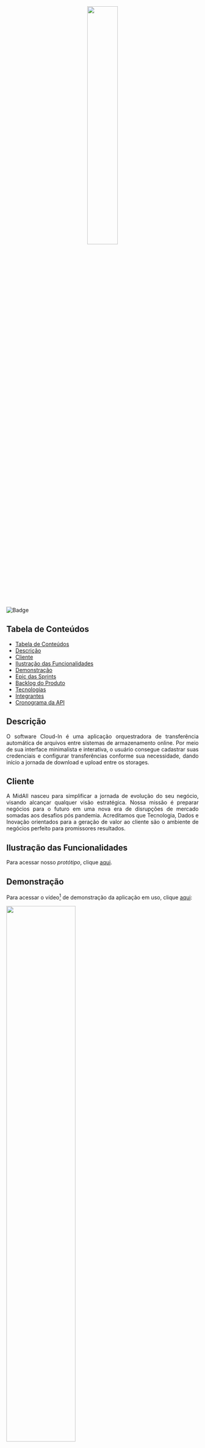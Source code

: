 <div align="center">
  <img src="https://user-images.githubusercontent.com/74321890/228393527-9bd20785-93b0-4da2-b774-97e81e59e6e4.svg" width="40%">
</div>

![Badge](https://img.shields.io/badge/STATUS-EM_ANDAMENTO-yellow?style=flat-square&logo=)


## Tabela de Conteúdos

- [Tabela de Conteúdos](#tabela-de-conteúdos)
- [Descrição](#descrição)
- [Cliente](#cliente)
- [Ilustração das Funcionalidades](#ilustração-das-funcionalidades)
- [Demonstração](#demonstração)
- [Epic das Sprints](#epic-das-sprints)
- [Backlog do Produto](#backlog-do-produto)
- [Tecnologias](#tecnologias)
- [Integrantes](#integrantes)
- [Cronograma da API](#cronograma-da-api)

## Descrição

<p align="justify">
O software Cloud-In é uma aplicação orquestradora de transferência automática de arquivos entre sistemas de armazenamento online. Por meio de sua interface minimalista e interativa, o usuário consegue cadastrar suas credenciais e configurar transferências conforme sua necessidade, dando início a jornada de download e upload entre os storages.

## Cliente

<p align="justify">
A MidAll nasceu para simplificar a jornada de evolução do seu negócio, visando alcançar qualquer visão estratégica. Nossa missão é preparar negócios para o futuro em uma nova era de disrupções de mercado somadas aos desafios pós pandemia. Acreditamos que Tecnologia, Dados e Inovação orientados para a geração de valor ao cliente são o ambiente de negócios perfeito para promissores resultados.

## Ilustração das Funcionalidades

Para acessar nosso *protótipo*, clique [aqui](https://www.figma.com/proto/HTiqfRS44iny1eBx9loAVv/Cloud-In?page-id=8%3A17&node-id=188-177&viewport=-1283%2C35%2C0.19&scaling=min-zoom&starting-point-node-id=188%3A177).

## Demonstração

Para acessar o vídeo[^1] de demonstração da aplicação em uso, clique [aqui](https://youtu.be/AGRvBq9Xq4U):

[<img src="https://user-images.githubusercontent.com/74321890/228991716-687c07f9-3b6a-4cea-b855-677b51b2b20a.svg" width="60%" height="60%">](https://youtu.be/AGRvBq9Xq4U "Cloud-in vídeo Demonstração")

## Epic das Sprints

| Sprint | Epic |
| -------| --------- |
| Sprint 1 | Transação manual de arquivos, Notificações e Autenticação nos drives |
| Sprint 2 | Transação automática e Coleta de metadados |
| Sprint 3 | Dashboard de metadados |
| Sprint 4 | Configurações personalizadas da transação |

## Backlog do Produto

- [X] ![EPIC](Imagens/Epic.svg) **SPRINT 1:**  Funcionalidades Básicas
- [X] ![STORY](Imagens/Story.svg) Autenticação com o S3
- [X] ![STORY](Imagens/Story.svg) Autenticação com o Google drive
- [X] ![STORY](Imagens/Story.svg) Template da aplicação
- [X] ![STORY](Imagens/Story.svg) Operações de arquivos do S3 (download, upload e listagem)
- [X] ![STORY](Imagens/Story.svg) Operações de arquivos do Google drive (download, upload e listagem)
- [X] ![STORY](Imagens/Story.svg) Transferência de arquivos individuais
- [X] ![STORY](Imagens/Story.svg) Alertas e notificações
- [X] ![STORY](Imagens/Story.svg) Histórico de transferências
- [ ] ![EPIC](Imagens/Epic.svg) **SPRINT 2:**  Transação automática de arquivos e coleta de metadados
- [ ] ![STORY](Imagens/Story.svg) Salvar credenciais para transação automática
- [ ] ![STORY](Imagens/Story.svg) Pesquisa recorrente ao drive
- [ ] ![STORY](Imagens/Story.svg) Transação automática
- [ ] ![STORY](Imagens/Story.svg) Coleta de metadados de tamanho e tempo na transferência
- [ ] ![STORY](Imagens/Story.svg) Resposta da transferência automática para o frontend
- [ ] ![STORY](Imagens/Story.svg) Padronização de rotas
- [ ] ![STORY](Imagens/Story.svg) Testes de unidade e de integração nas funções de transação
- [ ] ![EPIC](Imagens/Epic.svg) **SPRINT 3:**  Dashboard de metadados
- [ ] ![STORY](Imagens/Story.svg) Coleta de metadados armazenados no backend
- [ ] ![STORY](Imagens/Story.svg) Armazenamento de metadados na aplicação local
- [ ] ![STORY](Imagens/Story.svg) Dashboard em Power BI para visualização dos dados
- [ ] ![STORY](Imagens/Story.svg) Implementação do power BI no frontend
- [ ] ![EPIC](Imagens/Epic.svg) **SPRINT 4:**  Configurações personalizadas da transação
- [ ] ![STORY](Imagens/Story.svg) Configurar tempo de pesquisa recorrente ao drive de origem
- [ ] ![STORY](Imagens/Story.svg) Configurar banda usada na transação
- [ ] ![STORY](Imagens/Story.svg) Configurar tipo de transferência
- [ ] ![STORY](Imagens/Story.svg) Configurar tipo de transferência
- [ ] ![STORY](Imagens/Story.svg) Setup da aplicação desktop

## Tecnologias

<img src="https://img.shields.io/badge/-Vue.js-4FC08D?logo=Vue.js&logoColor=white&style=for-the-badge" alt="badge"> <img src="https://img.shields.io/badge/-Flask-000000?logo=Flask&logoColor=white&style=for-the-badge" alt="badge">  <img src="https://img.shields.io/badge/-MySQL-4479A1?logo=MYSQL&logoColor=white&style=for-the-badge" alt="badge">

## Integrantes

 - Betriz Medeiros (PO)
 - Pedro Motta (SM)
 - Abraão Henrique (DEV)
 - Hamilton Zanini (DEV)
 - Kauã Borgarelli (DEV)
 - Renata Garcia (DEV)
 - Victor Cavichioli (DEV)
 
Para mais informações[^2], clique [aqui](https://github.com/DolphinDatabase/Cloud-In/wiki/Development-Team).

## Cronograma da API

| Data | Evento |
| -------| --------- |
| 13/02 a 03/03 | Kick-off. |
| 23/03 a 02/04 | [Sprint 1](Sprints/SPRINT1.md). |
| 03/04 a 23/04 | Sprint 2 |
| 24/04 a 14/05 | Sprint 3 |
| 15/05 a 04/06 | Sprint 4 |
| 13/06 e 14/06 | Feira de Soluções. |

[^1]: Vídeo produzido e editado pelos integrantes do grupo.
[^2]: Equipe responsável pelo desenvolvimento do Projeto Integrador.

